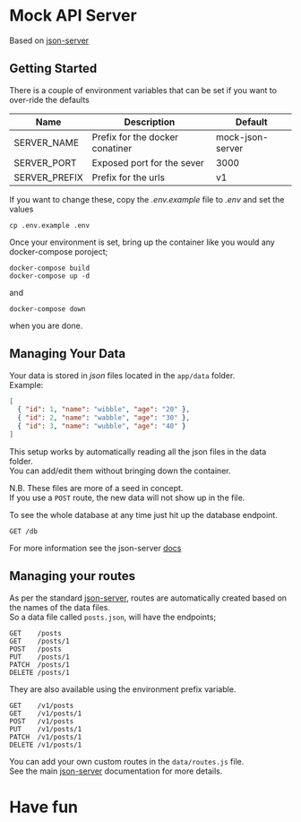# Mock API Server  
Based on [json-server](https://github.com/typicode/json-server)

## Getting Started
There is a couple of environment variables that can be set if you want to over-ride the defaults

| Name          | Description                     | Default          |
|---------------|---------------------------------|------------------|
| SERVER_NAME   | Prefix for the docker conatiner | mock-json-server |
| SERVER_PORT   | Exposed port for the sever      | 3000             | 
| SERVER_PREFIX | Prefix for the urls             | v1               |

If you want to change these, copy the _.env.example_ file to _.env_ and set the values  
```shell
cp .env.example .env
```

Once your environment is set, bring up the container like you would any docker-compose poroject;
```shell
docker-compose build
docker-compose up -d
```
and
```shell
docker-compose down
```
when you are done.

## Managing Your Data
Your data is stored in _json_ files located in the `app/data` folder.  
Example:  
```json
[
  { "id": 1, "name": "wibble", "age": "20" },
  { "id": 2, "name": "wabble", "age": "30" },
  { "id": 3, "name": "wubble", "age": "40" }
]
```
This setup works by automatically reading all the json files in the data folder.  
You can add/edit them without bringing down the container.

N.B. These files are more of a seed in concept.  
If you use a `POST` route, the new data will not show up in the file.

To see the whole database at any time just hit up the database endpoint.
```shell
GET /db
```

For more information see the json-server [docs](https://github.com/typicode/json-server#getting-started)
## Managing your routes
As per the standard [json-server](https://github.com/typicode/json-server#routes), routes are automatically created based on the names of the data files.  
So a data file called `posts.json`, will have the endpoints;
```shell
GET    /posts
GET    /posts/1
POST   /posts
PUT    /posts/1
PATCH  /posts/1
DELETE /posts/1
```

They are also available using the environment prefix variable.  
```shell
GET    /v1/posts
GET    /v1/posts/1
POST   /v1/posts
PUT    /v1/posts/1
PATCH  /v1/posts/1
DELETE /v1/posts/1
```

You can add your own custom routes in the `data/routes.js` file.  
See the main [json-server](https://github.com/typicode/json-server#add-custom-routes) documentation for more details.

# Have fun
